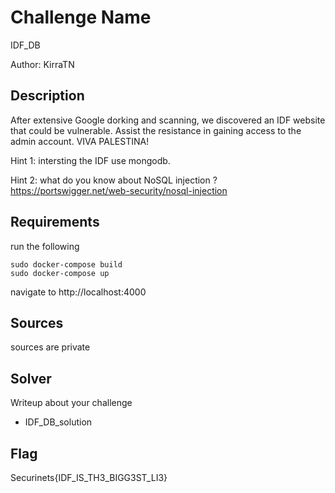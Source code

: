 # Challenge Name
IDF_DB

Author: KirraTN

## Description

After extensive Google dorking and scanning, we discovered an IDF website that could be vulnerable. Assist the resistance in gaining access to the admin account.
VIVA PALESTINA!

Hint 1:
intersting the IDF use mongodb.

Hint 2: 
what do you know about NoSQL injection ?
https://portswigger.net/web-security/nosql-injection

## Requirements
run the following

```
sudo docker-compose build
sudo docker-compose up
```

navigate to http://localhost:4000

## Sources
sources are private 

## Solver
Writeup about your challenge
- IDF_DB_solution

## Flag
Securinets{IDF_IS_TH3_BIGG3ST_LI3}
